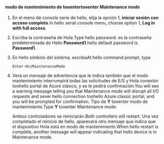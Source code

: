 <!--author=SharS last changed: 12/01/15-->

#### <a name="tooenter-maintenance-mode"></a><span data-ttu-id="6b0f1-101">modo de mantenimiento de tooenter</span><span class="sxs-lookup"><span data-stu-id="6b0f1-101">tooenter Maintenance mode</span></span>
1. <span data-ttu-id="6b0f1-102">En el menú de consola serie de hello, elija la opción 1, **iniciar sesión con acceso completo**.</span><span class="sxs-lookup"><span data-stu-id="6b0f1-102">In hello serial console menu, choose option 1, **Log in with full access**.</span></span>
2. <span data-ttu-id="6b0f1-103">Escriba la contraseña de Hola.</span><span class="sxs-lookup"><span data-stu-id="6b0f1-103">Type hello password.</span></span> <span data-ttu-id="6b0f1-104">es la contraseña predeterminada de Hello **Password1**.</span><span class="sxs-lookup"><span data-stu-id="6b0f1-104">hello default password is **Password1**.</span></span>
3. <span data-ttu-id="6b0f1-105">En hello símbolo del sistema, escriba</span><span class="sxs-lookup"><span data-stu-id="6b0f1-105">At hello command prompt, type</span></span>
   
     `Enter-HcsMaintenanceMode`
4. <span data-ttu-id="6b0f1-106">Verá un mensaje de advertencia que le indica también que el modo mantenimiento interrumpirá todas las solicitudes de E/S y Hola conexión toohello portal de Azure clásico, y se le pedirá confirmación.</span><span class="sxs-lookup"><span data-stu-id="6b0f1-106">You will see a warning message telling you that Maintenance mode will disrupt all I/O requests and sever hello connection toohello Azure classic portal, and you will be prompted for confirmation.</span></span> <span data-ttu-id="6b0f1-107">Tipo de **Y** tooenter modo de mantenimiento.</span><span class="sxs-lookup"><span data-stu-id="6b0f1-107">Type **Y** tooenter Maintenance mode.</span></span>
   
    <span data-ttu-id="6b0f1-108">Ambos controladores se reiniciarán.</span><span class="sxs-lookup"><span data-stu-id="6b0f1-108">Both controllers will restart.</span></span> <span data-ttu-id="6b0f1-109">Una vez completado el reinicio de hello, aparecerá otro mensaje que indica que el dispositivo Hola está en modo de mantenimiento.</span><span class="sxs-lookup"><span data-stu-id="6b0f1-109">When hello restart is complete, another message will appear indicating that hello device is in Maintenance mode.</span></span>

